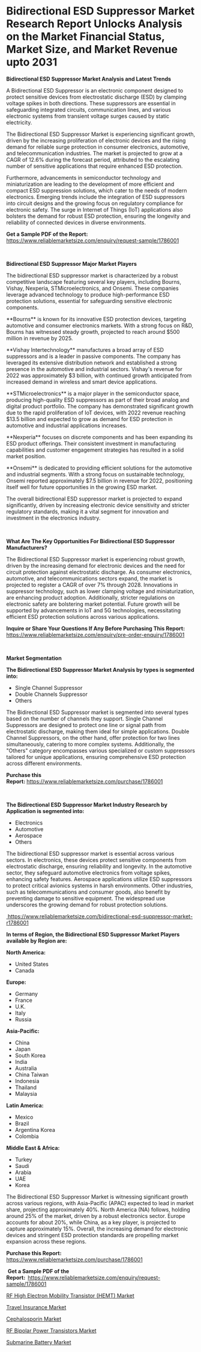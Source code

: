 <p><h1>Bidirectional ESD Suppressor Market Research Report Unlocks Analysis on the Market Financial Status, Market Size, and Market Revenue upto 2031</h1></p><p><strong>Bidirectional ESD Suppressor Market Analysis and Latest Trends</strong></p>
<p><p>A Bidirectional ESD Suppressor is an electronic component designed to protect sensitive devices from electrostatic discharge (ESD) by clamping voltage spikes in both directions. These suppressors are essential in safeguarding integrated circuits, communication lines, and various electronic systems from transient voltage surges caused by static electricity.</p><p>The Bidirectional ESD Suppressor Market is experiencing significant growth, driven by the increasing proliferation of electronic devices and the rising demand for reliable surge protection in consumer electronics, automotive, and telecommunication industries. The market is projected to grow at a CAGR of 12.6% during the forecast period, attributed to the escalating number of sensitive applications that require enhanced ESD protection.</p><p>Furthermore, advancements in semiconductor technology and miniaturization are leading to the development of more efficient and compact ESD suppression solutions, which cater to the needs of modern electronics. Emerging trends include the integration of ESD suppressors into circuit designs and the growing focus on regulatory compliance for electronic safety. The surge in Internet of Things (IoT) applications also bolsters the demand for robust ESD protection, ensuring the longevity and reliability of connected devices in diverse environments.</p></p>
<p><strong>Get a Sample PDF of the Report:&nbsp;</strong> <a href="https://www.reliablemarketsize.com/enquiry/request-sample/1786001?utm_campaign=1173&utm_medium=2&utm_source=Github&utm_content=ia&utm_term=09102024&utm_id=bidirectional-esd-suppressor">https://www.reliablemarketsize.com/enquiry/request-sample/1786001</a></p>
<p>&nbsp;</p>
<p><strong>Bidirectional ESD Suppressor Major Market Players</strong></p>
<p><p>The bidirectional ESD suppressor market is characterized by a robust competitive landscape featuring several key players, including Bourns, Vishay, Nexperia, STMicroelectronics, and Onsemi. These companies leverage advanced technology to produce high-performance ESD protection solutions, essential for safeguarding sensitive electronic components.</p><p>**Bourns** is known for its innovative ESD protection devices, targeting automotive and consumer electronics markets. With a strong focus on R&D, Bourns has witnessed steady growth, projected to reach around $500 million in revenue by 2025.</p><p>**Vishay Intertechnology** manufactures a broad array of ESD suppressors and is a leader in passive components. The company has leveraged its extensive distribution network and established a strong presence in the automotive and industrial sectors. Vishay's revenue for 2022 was approximately $3 billion, with continued growth anticipated from increased demand in wireless and smart device applications.</p><p>**STMicroelectronics** is a major player in the semiconductor space, producing high-quality ESD suppressors as part of their broad analog and digital product portfolio. The company has demonstrated significant growth due to the rapid proliferation of IoT devices, with 2022 revenue reaching $13.5 billion and expected to grow as demand for ESD protection in automotive and industrial applications increases.</p><p>**Nexperia** focuses on discrete components and has been expanding its ESD product offerings. Their consistent investment in manufacturing capabilities and customer engagement strategies has resulted in a solid market position.</p><p>**Onsemi** is dedicated to providing efficient solutions for the automotive and industrial segments. With a strong focus on sustainable technology, Onsemi reported approximately $7.5 billion in revenue for 2022, positioning itself well for future opportunities in the growing ESD market.</p><p>The overall bidirectional ESD suppressor market is projected to expand significantly, driven by increasing electronic device sensitivity and stricter regulatory standards, making it a vital segment for innovation and investment in the electronics industry.</p></p>
<p>&nbsp;</p>
<p><strong>What Are The Key Opportunities For Bidirectional ESD Suppressor Manufacturers?</strong></p>
<p><p>The Bidirectional ESD Suppressor market is experiencing robust growth, driven by the increasing demand for electronic devices and the need for circuit protection against electrostatic discharge. As consumer electronics, automotive, and telecommunications sectors expand, the market is projected to register a CAGR of over 7% through 2028. Innovations in suppressor technology, such as lower clamping voltage and miniaturization, are enhancing product adoption. Additionally, stricter regulations on electronic safety are bolstering market potential. Future growth will be supported by advancements in IoT and 5G technologies, necessitating efficient ESD protection solutions across various applications.</p></p>
<p><strong>Inquire or Share Your Questions If Any Before Purchasing This Report:</strong> <a href="https://www.reliablemarketsize.com/enquiry/pre-order-enquiry/1786001?utm_campaign=1173&utm_medium=2&utm_source=Github&utm_content=ia&utm_term=09102024&utm_id=bidirectional-esd-suppressor">https://www.reliablemarketsize.com/enquiry/pre-order-enquiry/1786001</a></p>
<p>&nbsp;</p>
<p><strong>Market Segmentation</strong></p>
<p><strong>The Bidirectional ESD Suppressor Market Analysis by types is segmented into:</strong></p>
<p><ul><li>Single Channel Suppressor</li><li>Double Channels Suppressor</li><li>Others</li></ul></p>
<p><p>The Bidirectional ESD Suppressor market is segmented into several types based on the number of channels they support. Single Channel Suppressors are designed to protect one line or signal path from electrostatic discharge, making them ideal for simple applications. Double Channel Suppressors, on the other hand, offer protection for two lines simultaneously, catering to more complex systems. Additionally, the "Others" category encompasses various specialized or custom suppressors tailored for unique applications, ensuring comprehensive ESD protection across different environments.</p></p>
<p><strong>Purchase this Report:&nbsp;</strong><a href="https://www.reliablemarketsize.com/purchase/1786001?utm_campaign=1173&utm_medium=2&utm_source=Github&utm_content=ia&utm_term=09102024&utm_id=bidirectional-esd-suppressor">https://www.reliablemarketsize.com/purchase/1786001</a></p>
<p>&nbsp;</p>
<p><strong>The Bidirectional ESD Suppressor Market Industry Research by Application is segmented into:</strong></p>
<p><ul><li>Electronics</li><li>Automotive</li><li>Aerospace</li><li>Others</li></ul></p>
<p><p>The bidirectional ESD suppressor market is essential across various sectors. In electronics, these devices protect sensitive components from electrostatic discharge, ensuring reliability and longevity. In the automotive sector, they safeguard automotive electronics from voltage spikes, enhancing safety features. Aerospace applications utilize ESD suppressors to protect critical avionics systems in harsh environments. Other industries, such as telecommunications and consumer goods, also benefit by preventing damage to sensitive equipment. The widespread use underscores the growing demand for robust protection solutions.</p></p>
<p><a href="https://www.reliablemarketsize.com/bidirectional-esd-suppressor-market-r1786001?utm_campaign=1173&utm_medium=2&utm_source=Github&utm_content=ia&utm_term=09102024&utm_id=bidirectional-esd-suppressor">&nbsp;https://www.reliablemarketsize.com/bidirectional-esd-suppressor-market-r1786001</a></p>
<p><strong>In terms of Region, the Bidirectional ESD Suppressor Market Players available by Region are:</strong></p>
<p>
    <p> <strong> North America: </strong>
        <ul>
            <li>United States</li>
            <li>Canada</li>
        </ul>
        </p> 
    <p> <strong> Europe: </strong>
        <ul>
            <li>Germany</li>
            <li>France</li>
            <li>U.K.</li>
            <li>Italy</li>
            <li>Russia</li>
        </ul>
        </p> 
    <p> <strong> Asia-Pacific: </strong>
        <ul>
            <li>China</li>
            <li>Japan</li>
            <li>South Korea</li>
            <li>India</li>
            <li>Australia</li>
            <li>China Taiwan</li>
            <li>Indonesia</li>
            <li>Thailand</li>
            <li>Malaysia</li>
        </ul>
        </p> 
    <p> <strong> Latin America: </strong>
        <ul>
            <li>Mexico</li>
            <li>Brazil</li>
            <li>Argentina Korea</li>
            <li>Colombia</li>
        </ul>
        </p> 
    <p> <strong> Middle East & Africa: </strong>
        <ul>
            <li>Turkey</li>
            <li>Saudi</li>
            <li>Arabia</li>
            <li>UAE</li>
            <li>Korea</li>
        </ul>
    </p>
    </p>
<p><p>The Bidirectional ESD Suppressor Market is witnessing significant growth across various regions, with Asia-Pacific (APAC) expected to lead in market share, projecting approximately 40%. North America (NA) follows, holding around 25% of the market, driven by a robust electronics sector. Europe accounts for about 20%, while China, as a key player, is projected to capture approximately 15%. Overall, the increasing demand for electronic devices and stringent ESD protection standards are propelling market expansion across these regions.</p></p>
<p><strong>Purchase this Report: </strong><a href="https://www.reliablemarketsize.com/purchase/1786001?utm_campaign=1173&utm_medium=2&utm_source=Github&utm_content=ia&utm_term=09102024&utm_id=bidirectional-esd-suppressor">https://www.reliablemarketsize.com/purchase/1786001</a></p>
<p>&nbsp;<strong>Get a Sample PDF of the Report:&nbsp;&nbsp;</strong><a href="https://www.reliablemarketsize.com/enquiry/request-sample/1786001?utm_campaign=1173&utm_medium=2&utm_source=Github&utm_content=ia&utm_term=09102024&utm_id=bidirectional-esd-suppressor">https://www.reliablemarketsize.com/enquiry/request-sample/1786001</a></p>
<p><strong></strong></p>
<p><p><a href="https://github.com/orpinfbtimus3/Market-Research-Report-List-1/blob/main/rf-high-electron-mobility-transistor-hemt-market.md?utm_campaign=1173&utm_medium=2&utm_source=Github&utm_content=ia&utm_term=09102024&utm_id=bidirectional-esd-suppressor">RF High Electron Mobility Transistor (HEMT) Market</a></p><p><a href="https://www.linkedin.com/pulse/pioneering-growth-analyzing-global-travel-insurance-market-dynamics-ugulf?utm_campaign=1173&utm_medium=2&utm_source=Github&utm_content=ia&utm_term=09102024&utm_id=bidirectional-esd-suppressor">Travel Insurance Market</a></p><p><a href="https://www.linkedin.com/pulse/analyzing-cephalosporin-market-dynamics-growth-drivers-forecasted-akqoe?trackingId=EGU6DTOUSReVMNgUZpAgew%3D%3D&utm_campaign=1173&utm_medium=2&utm_source=Github&utm_content=ia&utm_term=09102024&utm_id=bidirectional-esd-suppressor">Cephalosporin Market</a></p><p><a href="https://github.com/goreromjue5f/Market-Research-Report-List-1/blob/main/rf-bipolar-power-transistors-market.md?utm_campaign=1173&utm_medium=2&utm_source=Github&utm_content=ia&utm_term=09102024&utm_id=bidirectional-esd-suppressor">RF Bipolar Power Transistors Market</a></p><p><a href="https://www.linkedin.com/pulse/comprehensive-analysis-global-submarine-battery-market-growth-jgcwf?trackingId=oK63CSpORUWO1lLPEEbAqg%3D%3D&utm_campaign=1173&utm_medium=2&utm_source=Github&utm_content=ia&utm_term=09102024&utm_id=bidirectional-esd-suppressor">Submarine Battery Market</a></p></p>